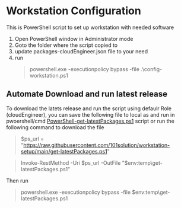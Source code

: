 # Workstation Configuration
This is PowerShell script to set up workstation with needed software
1. Open PowerShell window in Administrator mode
1. Goto the folder where the script copied to
1. update packages-cloudEngineer.json file to your need
1. run
    > powershell.exe -executionpolicy bypass -file .\config-workstation.ps1

## Automate Download and run latest release
To download the latets release and run the script using defaulr Role (cloudEngineer), you can save the following file to local as and run in pwoershell/cmd [PowerShell-get-latestPackages.ps1](https://raw.githubusercontent.com/101solution/workstation-setup/main/get-latestPackages.ps1) script or run the following command to download the file

> $ps_url = "https://raw.githubusercontent.com/101solution/workstation-setup/main/get-latestPackages.ps1"

> Invoke-RestMethod -Uri $ps_url -OutFile "$env:temp\get-latestPackages.ps1"

Then run 

> powershell.exe -executionpolicy bypass -file $env:temp\get-latestPackages.ps1

